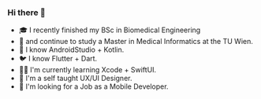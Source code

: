 ### Hi there 👋

- 🎓 I recently finished my BSc in Biomedical Engineering
- 📅 and continue to study a Master in Medical Informatics at the TU Wien.
- 👾 I know AndroidStudio + Kotlin.
- 🐦 I know Flutter + Dart.
- 🐦‍🔥 I'm currently learning Xcode + SwiftUI.
- 🧼 I'm a self taught UX/UI Designer.
- 💼 I'm looking for a Job as a Mobile Developer.

<!--
**NicolasKargruber/nicolaskargruber** is a ✨ _special_ ✨ repository because its `README.md` (this file) appears on your GitHub profile.

Here are some ideas to get you started:

- 🔭 I’m currently working on ...
- 🌱 I’m currently learning ...
- 👯 I’m looking to collaborate on ...
- 🤔 I’m looking for help with ...
- 💬 Ask me about ...
- 📫 How to reach me: ...
- 😄 Pronouns: ...
- ⚡ Fun fact: ...
-->

